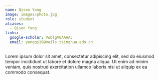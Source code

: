 ```yaml
---
name: Qisen Yang
image: images/photo.jpg
role: student
aliases:
  - Qisen Yang
links:
  google-scholar: VwblgV0AAAAJ
  email: yangqs19@mails.tsinghua.edu.cn
---
```


Lorem ipsum dolor sit amet, consectetur adipiscing elit, sed do eiusmod tempor
incididunt ut labore et dolore magna aliqua. Ut enim ad minim veniam, quis
nostrud exercitation ullamco laboris nisi ut aliquip ex ea commodo consequat.

